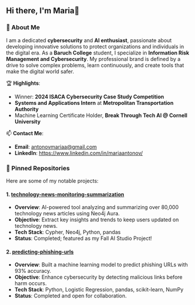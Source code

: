 ## Hi there, I'm Maria👋

### 🌟 About Me  
I am a dedicated **cybersecurity** and **AI enthusiast**, passionate about developing innovative solutions to protect organizations and individuals in the digital era. As a **Baruch College** student, I specialize in **Information Risk Management and Cybersecurity**. My professional brand is defined by a drive to solve complex problems, learn continuously, and create tools that make the digital world safer.  

🏆 **Highlights**:  
- Winner: **2024 ISACA Cybersecurity Case Study Competition**  
- **Systems and Applications Intern** at **Metropolitan Transportation Authority**  
- Machine Learning Certificate Holder, **Break Through Tech AI @ Cornell University**  

📫 **Contact Me**:  
- **Email**: antonovmariaa@gmail.com  
- **LinkedIn**: https://www.linkedin.com/in/mariaantonov/

### 📂 Pinned Repositories  
Here are some of my notable projects:  

#### 1. [technology-news-monitoring-summarization](https://github.com/BTTAI-1A-Accenture/Technology-News-Insights)  
- **Overview**: AI-powered tool analyzing and summarizing over 80,000 technology news articles using Neo4j Aura.  
- **Objective**: Extract key insights and trends to keep users updated on technology news.  
- **Tech Stack**: Cypher, Neo4j, Python, pandas  
- **Status**: Completed; featured as my Fall AI Studio Project!  

#### 2. [predicting-phishing-urls](https://github.com/mariaantonov/Predicting-Phishing-URLS)  
- **Overview**: Built a machine learning model to predict phishing URLs with 93% accuracy.  
- **Objective**: Enhance cybersecurity by detecting malicious links before harm occurs.  
- **Tech Stack**: Python, Logistic Regression, pandas, scikit-learn, NumPy  
- **Status**: Completed and open for collaboration.  

<!--
**mariaantonov/mariaantonov** is a ✨ _special_ ✨ repository because its `README.md` (this file) appears on your GitHub profile.

Here are some ideas to get you started:

- 🔭 I’m currently working on ...
- 🌱 I’m currently learning ...
- 👯 I’m looking to collaborate on ...
- 🤔 I’m looking for help with ...
- 💬 Ask me about ...
- 📫 How to reach me: ...
- 😄 Pronouns: ...
- ⚡ Fun fact: ...
-->
